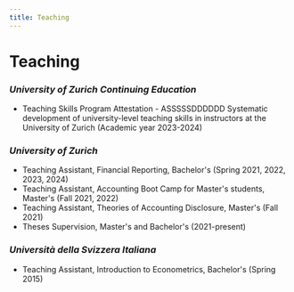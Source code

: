 ```yaml
---
title: Teaching 
---
```

# **Teaching** 

<h3><i style="font-weight:bold">University of Zurich Continuing Education</i></h3>

<div class="work-info">
    <ul>
    <li><i class="fas fa-building-flag"></i>Teaching Skills Program Attestation - ASSSSSDDDDDD Systematic development of university-level teaching skills in instructors at the University of Zurich (Academic year 2023-2024)</li>
    </ul>
</div>

<h3><i style="font-weight:bold">University of Zurich</i></h3>

<div class="work-info">
    <ul>
    <li><i class="fas fa-person-chalkboard"></i>Teaching Assistant, Financial Reporting, Bachelor's (Spring 2021, 2022, 2023, 2024)</li>
    <li><i class="fas fa-chalkboard-user"></i>Teaching Assistant, Accounting Boot Camp for Master's students, Master's (Fall 2021, 2022)</li>
    <li><i class="fas fa-chalkboard-user"></i>Teaching Assistant, Theories of Accounting Disclosure, Master's (Fall 2021)</li>
    <li><i class="fas fa-chalkboard-user"></i>Theses Supervision, Master's and Bachelor's (2021-present)</li>
    </ul>
</div>

<h3><i style="font-weight:bold">Università della Svizzera Italiana</i></h3>

<div class="work-info">
    <ul>
    <li><i class="fas fa-chalkboard-user"></i>Teaching Assistant, Introduction to Econometrics, Bachelor's (Spring 2015)</li>
    </ul>
</div>


<!-- Include Font Awesome for icons -->
<link rel="stylesheet" href="https://cdnjs.cloudflare.com/ajax/libs/font-awesome/5.15.4/css/all.min.css">
<link rel="stylesheet" href="https://cdnjs.cloudflare.com/ajax/libs/font-awesome/6.5.1/css/all.min.css">